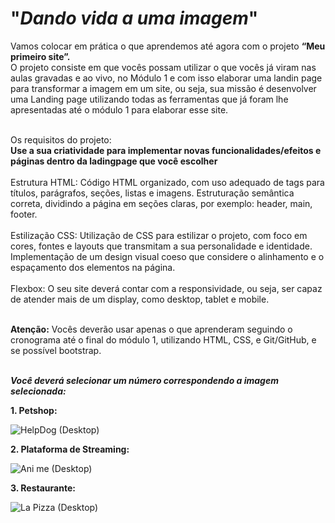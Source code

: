 # "_Dando vida a uma imagem_"
Vamos colocar em prática o que aprendemos até agora com o projeto  <b>“Meu primeiro site”.</b> <br>
O projeto consiste em que vocês possam utilizar o que vocês já viram nas aulas gravadas e ao vivo, no Módulo 1 e com isso elaborar uma landin page para transformar a imagem em um site, ou seja,
sua missão é desenvolver uma Landing page utilizando todas as ferramentas que já foram lhe apresentadas até o módulo 1 para elaborar esse site.<br>

<br>
Os requisitos do  projeto:
<br>
<Strong> Use a sua criatividade para implementar novas funcionalidades/efeitos e páginas dentro da ladingpage que você escolher</Strong>
<br>
<br>Estrutura HTML:
Código HTML organizado, com uso adequado de tags para títulos, parágrafos, seções, listas e imagens.
Estruturação semântica correta, dividindo a página em seções claras, por exemplo: header, main, footer.<br>

<br>
Estilização CSS:
Utilização de CSS para estilizar o projeto, com foco em cores, fontes e layouts que transmitam a sua personalidade e identidade.
Implementação de um design visual coeso que considere o alinhamento e o espaçamento dos elementos na página.<br>

<br>
Flexbox: O seu site deverá contar com a responsividade, ou seja, ser capaz de atender mais de um display, como desktop, tablet e mobile. 
<br>

<br><b>Atenção:</b>
Vocês deverão usar apenas o que aprenderam seguindo o cronograma até o final do módulo 1, utilizando HTML, CSS, e  Git/GitHub, e se possível bootstrap.<br>


<br> <strong>_Você deverá selecionar um número correspondendo a imagem selecionada:_</strong>

**1. Petshop:**

 ![HelpDog (Desktop)](https://github.com/user-attachments/assets/d2f55f75-25a5-49fa-b34d-7c99bc455411)

**2. Plataforma de Streaming:**

 ![Ani me (Desktop)](https://github.com/user-attachments/assets/c1763fb9-6cad-403a-9a14-d8df885ea506)

**3. Restaurante:**

 ![La Pizza (Desktop)](https://github.com/user-attachments/assets/bbd0634b-619c-43da-be1f-50b25c40ac48)



